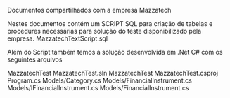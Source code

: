 Documentos compartilhados com a empresa Mazzatech

Nestes documentos contém um SCRIPT SQL para criação de tabelas e procedures necessárias para solução do teste disponibilizado pela empresa.
  MazzatechTextScript.sql
  
Além do Script também temos a solução desenvolvida em .Net C# com os seguintes arquivos

MazzatechTest
  MazzatechTest.sln
  MazzatechTest
    MazzatechTest.csproj
    Program.cs
    Models/Category.cs
    Models/FinancialInstrument.cs
    Models/IFinancialInstrument.cs
    Models/FinancialInstrument.cs
